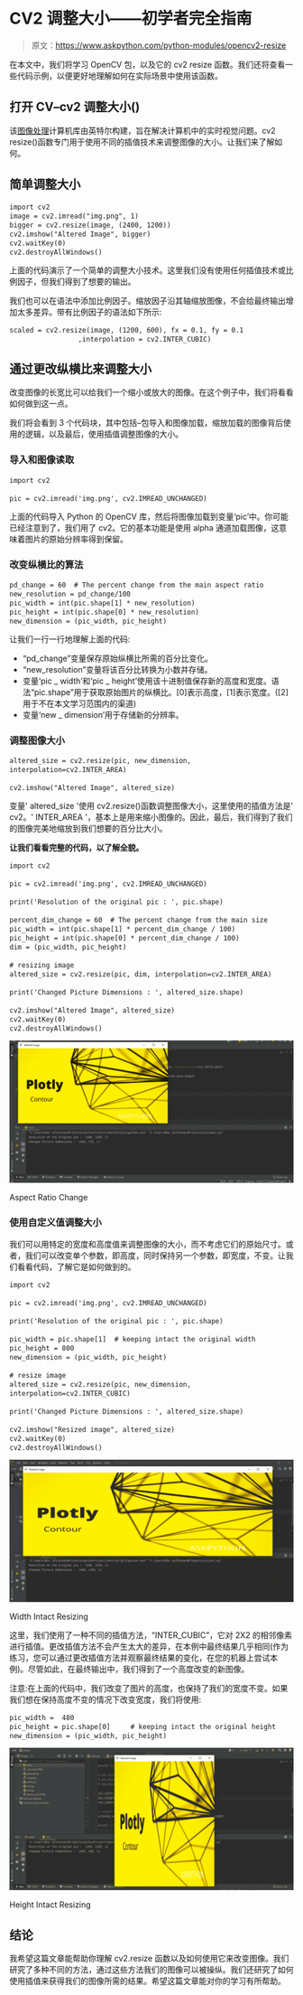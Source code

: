 # CV2 调整大小——初学者完全指南

> 原文：<https://www.askpython.com/python-modules/opencv2-resize>

在本文中，我们将学习 OpenCV 包，以及它的 cv2 resize 函数。我们还将查看一些代码示例，以便更好地理解如何在实际场景中使用该函数。

## 打开 CV–cv2 调整大小()

该[图像处理](https://www.askpython.com/python/examples/image-processing-in-python)计算机库由英特尔构建，旨在解决计算机中的实时视觉问题。cv2 resize()函数专门用于使用不同的插值技术来调整图像的大小。让我们来了解如何。

## 简单调整大小

```
import cv2
image = cv2.imread("img.png", 1)
bigger = cv2.resize(image, (2400, 1200))
cv2.imshow("Altered Image", bigger)
cv2.waitKey(0)
cv2.destroyAllWindows()

```

上面的代码演示了一个简单的调整大小技术。这里我们没有使用任何插值技术或比例因子，但我们得到了想要的输出。

我们也可以在语法中添加比例因子。缩放因子沿其轴缩放图像，不会给最终输出增加太多差异。带有比例因子的语法如下所示:

```
scaled = cv2.resize(image, (1200, 600), fx = 0.1, fy = 0.1
                 ,interpolation = cv2.INTER_CUBIC)

```

## 通过更改纵横比来调整大小

改变图像的长宽比可以给我们一个缩小或放大的图像。在这个例子中，我们将看看如何做到这一点。

我们将会看到 3 个代码块，其中包括–包导入和图像加载，缩放加载的图像背后使用的逻辑，以及最后，使用插值调整图像的大小。

### 导入和图像读取

```
import cv2

pic = cv2.imread('img.png', cv2.IMREAD_UNCHANGED)

```

上面的代码导入 Python 的 OpenCV 库，然后将图像加载到变量‘pic’中。你可能已经注意到了，我们用了 cv2。它的基本功能是使用 alpha 通道加载图像，这意味着图片的原始分辨率得到保留。

### 改变纵横比的算法

```
pd_change = 60  # The percent change from the main aspect ratio
new_resolution = pd_change/100
pic_width = int(pic.shape[1] * new_resolution)
pic_height = int(pic.shape[0] * new_resolution)
new_dimension = (pic_width, pic_height)

```

让我们一行一行地理解上面的代码:

*   “pd_change”变量保存原始纵横比所需的百分比变化。
*   “new_resolution”变量将该百分比转换为小数并存储。
*   变量‘pic _ width’和‘pic _ height’使用该十进制值保存新的高度和宽度。语法“pic.shape”用于获取原始图片的纵横比。[0]表示高度，[1]表示宽度。([2]用于不在本文学习范围内的渠道)
*   变量‘new _ dimension’用于存储新的分辨率。

### 调整图像大小

```
altered_size = cv2.resize(pic, new_dimension, interpolation=cv2.INTER_AREA)

cv2.imshow("Altered Image", altered_size)

```

变量' altered_size '使用 cv2.resize()函数调整图像大小，这里使用的插值方法是' cv2。' INTER_AREA '，基本上是用来缩小图像的。因此，最后，我们得到了我们的图像完美地缩放到我们想要的百分比大小。

**让我们看看完整的代码，以了解全貌。**

```
import cv2

pic = cv2.imread('img.png', cv2.IMREAD_UNCHANGED)

print('Resolution of the original pic : ', pic.shape)

percent_dim_change = 60  # The percent change from the main size
pic_width = int(pic.shape[1] * percent_dim_change / 100)
pic_height = int(pic.shape[0] * percent_dim_change / 100)
dim = (pic_width, pic_height)

# resizing image
altered_size = cv2.resize(pic, dim, interpolation=cv2.INTER_AREA)

print('Changed Picture Dimensions : ', altered_size.shape)

cv2.imshow("Altered Image", altered_size)
cv2.waitKey(0)
cv2.destroyAllWindows()

```

![aspect-ratio-change.png](img/2cdaf73ad28cee842d8993c2eeee6ead.png)

Aspect Ratio Change

### 使用自定义值调整大小

我们可以用特定的宽度和高度值来调整图像的大小，而不考虑它们的原始尺寸。或者，我们可以改变单个参数，即高度，同时保持另一个参数，即宽度，不变。让我们看看代码，了解它是如何做到的。

```
import cv2

pic = cv2.imread('img.png', cv2.IMREAD_UNCHANGED)

print('Resolution of the original pic : ', pic.shape)

pic_width = pic.shape[1]  # keeping intact the original width
pic_height = 800
new_dimension = (pic_width, pic_height)

# resize image
altered_size = cv2.resize(pic, new_dimension, interpolation=cv2.INTER_CUBIC)

print('Changed Picture Dimensions : ', altered_size.shape)

cv2.imshow("Resized image", altered_size)
cv2.waitKey(0)
cv2.destroyAllWindows()

```

![width-intact-image-resizing.png](img/371b271f18fc0f663bee2e9671f0a634.png)

Width Intact Resizing

这里，我们使用了一种不同的插值方法，“INTER_CUBIC”，它对 2X2 的相邻像素进行插值。更改插值方法不会产生太大的差异，在本例中最终结果几乎相同(作为练习，您可以通过更改插值方法并观察最终结果的变化，在您的机器上尝试本例)。尽管如此，在最终输出中，我们得到了一个高度改变的新图像。

注意:在上面的代码中，我们改变了图片的高度，也保持了我们的宽度不变。如果我们想在保持高度不变的情况下改变宽度，我们将使用:

```
pic_width =  480
pic_height = pic.shape[0]     # keeping intact the original height
new_dimension = (pic_width, pic_height)

```

![height-Intact-resizing.png](img/25ed6b25fa887dbeb21943a7e184fd9c.png)

Height Intact Resizing

## 结论

我希望这篇文章能帮助你理解 cv2.resize 函数以及如何使用它来改变图像。我们研究了多种不同的方法，通过这些方法我们的图像可以被操纵。我们还研究了如何使用插值来获得我们的图像所需的结果。希望这篇文章能对你的学习有所帮助。